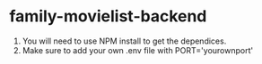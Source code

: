 # family-movielist-backend

1. You will need to use NPM install to get the dependices.
2. Make sure to add your own .env file with PORT='yourownport'

